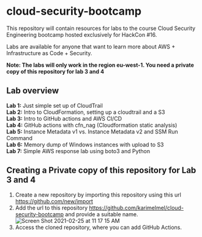 # cloud-security-bootcamp
This repository will contain resources for labs to the course Cloud Security Engineering bootcamp hosted exclusively for HackCon #16. 

Labs are available for anyone that want to learn more about AWS + Infrastructure as Code + Security.

**Note: The labs will only work in the region eu-west-1. You need a private copy of this repository for lab 3 and 4**

## Lab overview
**Lab 1:** Just simple set up of CloudTrail\
**Lab 2:** Intro to CloudFormation, setting up a cloudtrail and a S3\
**Lab 3:** Intro to GitHub actions and AWS CI/CD\
**Lab 4:** GitHub actions with cfn_nag (Cloudformation static analysis)\
**Lab 5:** Instance Metadata v1 vs. Instance Metadata v2 and SSM Run Command\
**Lab 6:** Memory dump of Windows instances with upload to S3\
**Lab 7:** Simple AWS response lab using boto3 and Python


## Creating a Private copy of this repository for Lab 3 and 4
1. Create a new repository by importing this repository using this url https://github.com/new/import
2. Add the url to this repository https://github.com/karimelmel/cloud-security-bootcamp and provide a suitable name. ![Screen Shot 2021-02-25 at 11 17 15 AM](https://user-images.githubusercontent.com/26272119/109182596-1e5be400-775b-11eb-8426-5c268de9c56b.png)
3. Access the cloned repository, where you can add GitHub Actions.
